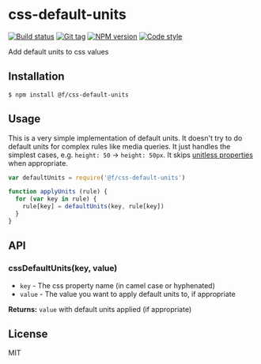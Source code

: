 
# css-default-units

[![Build status][travis-image]][travis-url]
[![Git tag][git-image]][git-url]
[![NPM version][npm-image]][npm-url]
[![Code style][standard-image]][standard-url]

Add default units to css values

## Installation

    $ npm install @f/css-default-units

## Usage

This is a very simple implementation of default units. It doesn't try to do default units for complex rules like media queries. It just handles the simplest cases, e.g. `height: 50` -> `height: 50px`. It skips [unitless properties](https://github.com/micro-js/css-unitless) when appropriate.

```js
var defaultUnits = require('@f/css-default-units')

function applyUnits (rule) {
  for (var key in rule) {
    rule[key] = defaultUnits(key, rule[key])
  }
}
```

## API

### cssDefaultUnits(key, value)

- `key` - The css property name (in camel case or hyphenated)
- `value` - The value you want to apply default units to, if appropriate

**Returns:** `value` with default units applied (if appropriate)

## License

MIT

[travis-image]: https://img.shields.io/travis/micro-js/css-default-units.svg?style=flat-square
[travis-url]: https://travis-ci.org/micro-js/css-default-units
[git-image]: https://img.shields.io/github/tag/micro-js/css-default-units.svg
[git-url]: https://github.com/micro-js/css-default-units
[standard-image]: https://img.shields.io/badge/code%20style-standard-brightgreen.svg?style=flat
[standard-url]: https://github.com/feross/standard
[npm-image]: https://img.shields.io/npm/v/@f/css-default-units.svg?style=flat-square
[npm-url]: https://npmjs.org/package/@f/css-default-units
